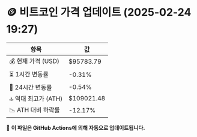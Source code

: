 # 🪙 비트코인 가격 업데이트 (2025-02-24 19:27)

| 항목                | 값 |
|--------------------|----------------|
| 💰 현재 가격 (USD) | $95783.79 |
| ⏳ 1시간 변동률    | -0.31% |
| 📆 24시간 변동률   | -0.54% |
| 🔝 역대 최고가 (ATH) | $109021.48 |
| 📉 ATH 대비 하락률 | -12.17% |

🔄 **이 파일은 GitHub Actions에 의해 자동으로 업데이트됩니다.**
